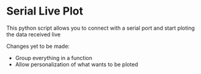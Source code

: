 # Serial Live Plot

This python script allows you to connect with a serial port and start ploting the data received live 

Changes yet to be made:
* Group everything in a function
* Allow personalization of what wants to be ploted